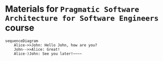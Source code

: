# Materials for `Pragmatic Software Architecture for Software Engineers` course

```mermaid
sequenceDiagram
    Alice->>John: Hello John, how are you?
    John-->>Alice: Great!
    Alice-)John: See you later!~~~~
```